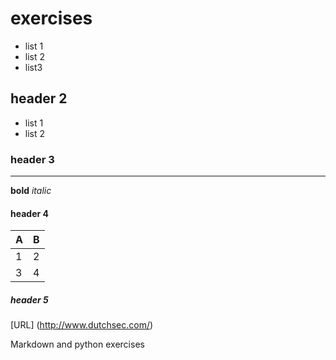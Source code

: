 #   exercises
- list 1
- list 2
- list3

##  header 2
* list 1
* list 2

### header 3
****
**bold**
*italic*

#### header 4

| A | B |
| --- | --- |
| 1 | 2 |
| 3 | 4 |

##### header 5
[URL]
(http://www.dutchsec.com/)


Markdown and python exercises
